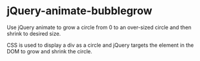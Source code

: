 jQuery-animate-bubblegrow
=========================

Use jQuery animate to grow a circle from 0 to an over-sized circle 
and then shrink to desired size. 

CSS is used to display a div as a circle and jQuery targets the element 
in the DOM to grow and shrink the circle.



